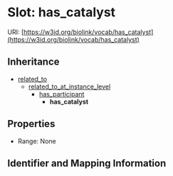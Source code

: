 # Slot: has_catalyst

URI: [https://w3id.org/biolink/vocab/has_catalyst](https://w3id.org/biolink/vocab/has_catalyst)




## Inheritance

* [related_to](related_to.md)
    * [related_to_at_instance_level](related_to_at_instance_level.md)
        * [has_participant](has_participant.md)
            * **has_catalyst**



## Properties

 * Range: None



## Identifier and Mapping Information






